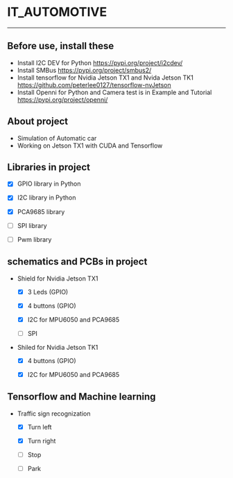 # IT_AUTOMOTIVE
-----
## Before use, install these
* Install I2C DEV for Python
https://pypi.org/project/i2cdev/
* Install SMBus
https://pypi.org/project/smbus2/
* Install tensorflow for Nvidia Jetson TX1 and Nvida Jetson TK1
https://github.com/peterlee0127/tensorflow-nvJetson
* Install Openni for Python and Camera test is in Example and Tutorial
https://pypi.org/project/openni/

## About project
* Simulation of Automatic car
* Working on Jetson TX1 with CUDA and Tensorflow

## Libraries in project
- [x] GPIO library in Python

- [x] I2C library in Python

- [x] PCA9685 library

- [ ] SPI library

- [ ] Pwm library

## schematics and PCBs in project
* Shield for Nvidia Jetson TX1
  - [x] 3 Leds (GPIO)
  
  - [x] 4 buttons (GPIO)
  
  - [x] I2C for MPU6050 and PCA9685
  
  - [ ] SPI
  
* Shiled for Nvidia Jetson TK1
  - [x] 4 buttons (GPIO)
  
  - [x] I2C for MPU6050 and PCA9685
  
## Tensorflow and Machine learning
* Traffic sign recognization
  - [x] Turn left
  
  - [x] Turn right
  
  - [ ] Stop
  
  - [ ] Park
